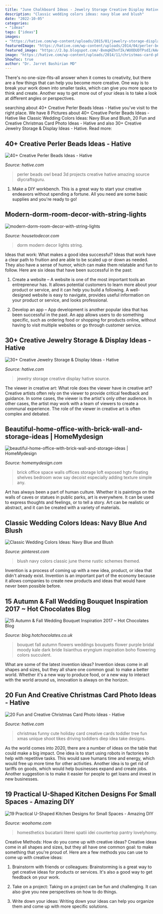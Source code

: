 ```yaml
---
title: "June Chalkboard Ideas - Jewelry Storage Creative Display Hative Source"
description: "Classic wedding colors ideas: navy blue and blush"
date: "2022-10-05"
categories:
- "ideas"
tags: ["ideas"]
images:
- "https://hative.com/wp-content/uploads/2015/01/jewelry-storage-display-ideas/20-jewelry-storage-display-ideas.jpg"
featuredImage: "https://hative.com/wp-content/uploads/2014/04/perler-beads-ideas/31-owl-perler-beads.jpg"
featured_image: "https://2.bp.blogspot.com/-BxmqHZhnfIk/WUODUDTPsdI/AAAAAAAABgU/lP8CvrlvWwICHqm4YH7wiB1GirS0_U_iACLcBGAs/s1600/Autumn_Fall_Wedding_Bouquet_ideas_1.jpg"
image: "https://hative.com/wp-content/uploads/2014/11/christmas-card-photo-ideas/19-christmas-card-photo-ideas.jpg"
ShowToc: true
author: "Dr. Jarret Bashirian MD"
---
```



There's no one-size-fits-all answer when it comes to creativity, but there are a few things that can help you become more creative. One way is to break your work down into smaller tasks, which can give you more space to think and create. Another way to get more out of your ideas is to take a look at different angles or perspectives.

	

		
searching about 40+ Creative Perler Beads Ideas - Hative you've visit to the right place. We have 8 Pictures about 40+ Creative Perler Beads Ideas - Hative like Classic Wedding Colors Ideas: Navy Blue and Blush, 20 Fun and Creative Christmas Card Photo Ideas - Hative and also 30+ Creative Jewelry Storage &amp; Display Ideas - Hative. Read more:
		
    
## 40+ Creative Perler Beads Ideas - Hative

<img loading=lazy src="https://hative.com/wp-content/uploads/2014/04/perler-beads-ideas/31-owl-perler-beads.jpg" onerror="this.onerror=null;this.src='https://tse1.mm.bing.net/th?id=OIP.U3Mtwd-ryfCBJqXOcNyC7AHaJK&amp;pid=15.1';" alt="40+ Creative Perler Beads Ideas - Hative">

_Source: hative.com_

>perler beads owl bead 3d projects creative hative amazing source diycraftsguru. 

	

1. Make a DIY workbench. This is a great way to start your creative endeavors without spending a fortune. All you need are some basic supplies and you're ready to go!

    
## Modern-dorm-room-decor-with-string-lights

<img loading=lazy src="https://housetodecor.com/wp-content/uploads/2019/09/modern-dorm-room-decor-with-string-lights.jpg" onerror="this.onerror=null;this.src='https://tse3.mm.bing.net/th?id=OIP.WtueCWIzeaOT4CxnGbgQVgHaKw&amp;pid=15.1';" alt="modern-dorm-room-decor-with-string-lights">

_Source: housetodecor.com_

>dorm modern decor lights string. 

	

Ideas that work: What makes a good idea successful?
Ideas that work have a clear path to fruition and are able to be scaled up or down as needed. They also have a sense of humor, which can make them relatable and fun to follow. Here are six ideas that have been successful in the past:
1. Create a website – A website is one of the most important tools an entrepreneur has. It allows potential customers to learn more about your product or service, and it can help you build a following. A well-designed website is easy to navigate, provides useful information on your product or service, and looks professional.

2. Develop an app – App development is another popular idea that has been successful in the past. An app allows users to do something specific, such as ordering food or shopping for products online, without having to visit multiple websites or go through customer service.

    
## 30+ Creative Jewelry Storage &amp; Display Ideas - Hative

<img loading=lazy src="https://hative.com/wp-content/uploads/2015/01/jewelry-storage-display-ideas/20-jewelry-storage-display-ideas.jpg" onerror="this.onerror=null;this.src='https://tse1.mm.bing.net/th?id=OIP.pADGwf9yBUzMI2G-0FArTQHaJ4&amp;pid=15.1';" alt="30+ Creative Jewelry Storage &amp; Display Ideas - Hative">

_Source: hative.com_

>jewelry storage creative display hative source. 

	

The viewer in creative art: What role does the viewer have in creative art?
Creative artists often rely on the viewer to provide critical feedback and guidance. In some cases, the viewer is the artist's only other audience. In other cases, the artist may work with a team of viewers to create a communal experience. The role of the viewer in creative art is often complex and debated.

    
## Beautiful-home-office-with-brick-wall-and-storage-ideas | HomeMydesign

<img loading=lazy src="https://homemydesign.com/wp-content/uploads/2019/03/beautiful-home-office-with-brick-wall-and-storage-ideas.jpg" onerror="this.onerror=null;this.src='https://tse1.mm.bing.net/th?id=OIP.6ANv3r-X1WNCspGGkv4cgAHaLH&amp;pid=15.1';" alt="beautiful-home-office-with-brick-wall-and-storage-ideas | HomeMydesign">

_Source: homemydesign.com_

>brick office space walls offices storage loft exposed hgtv floating shelves bedroom wow say decoist especially adding texture simple any. 

	

Art has always been a part of human culture. Whether it is paintings on the walls of caves or statues in public parks, art is everywhere. It can be used to express thoughts and feelings, or to tell a story. Art can be realistic or abstract, and it can be created with a variety of materials.

    
## Classic Wedding Colors Ideas: Navy Blue And Blush

<img loading=lazy src="https://i.pinimg.com/736x/70/b8/b5/70b8b5df5d8cd0e997073eff27d28660.jpg" onerror="this.onerror=null;this.src='https://tse2.mm.bing.net/th?id=OIP.pfoV529RC-pQxOyhy-M28wHaNw&amp;pid=15.1';" alt="Classic Wedding Colors Ideas: Navy Blue and Blush">

_Source: pinterest.com_

>blush navy colors classic june theme rustic schemes themed. 

	

Invention is a process of coming up with a new idea, product, or idea that didn't already exist. Invention is an important part of the economy because it allows companies to create new products and ideas that would have never been possible before.

    
## 15 Autumn &amp; Fall Wedding Bouquet Inspiration 2017 ~ Hot Chocolates Blog

<img loading=lazy src="https://2.bp.blogspot.com/-BxmqHZhnfIk/WUODUDTPsdI/AAAAAAAABgU/lP8CvrlvWwICHqm4YH7wiB1GirS0_U_iACLcBGAs/s1600/Autumn_Fall_Wedding_Bouquet_ideas_1.jpg" onerror="this.onerror=null;this.src='https://tse4.mm.bing.net/th?id=OIP.Gl5YHsCfF2dvlYI-ZRnxowHaLG&amp;pid=15.1';" alt="15 Autumn &amp; Fall Wedding Bouquet Inspiration 2017 ~ Hot Chocolates Blog">

_Source: blog.hotchocolates.co.uk_

>bouquet fall autumn flowers weddings bouquets flower purple bridal moody kale dark bride lisianthus eryngium inspiration boho flowering colors succulent. 

	

What are some of the latest invention ideas?
Invention ideas come in all shapes and sizes, but they all share one common goal: to make a better world. Whether it's a new way to produce food, or a new way to interact with the world around us, innovation is always on the horizon.

    
## 20 Fun And Creative Christmas Card Photo Ideas - Hative

<img loading=lazy src="https://hative.com/wp-content/uploads/2014/11/christmas-card-photo-ideas/19-christmas-card-photo-ideas.jpg" onerror="this.onerror=null;this.src='https://tse3.mm.bing.net/th?id=OIP.oRaY5QY4AGzTNCpJzST8AQHaKD&amp;pid=15.1';" alt="20 Fun and Creative Christmas Card Photo Ideas - Hative">

_Source: hative.com_

>christmas funny cute holiday card creative cards toddler tree fun xmas unique shoot tikes driving toddlers diep idea take designs. 

	

As the world comes into 2020, there are a number of ideas on the table that could make a big impact. One idea is to start using robots in factories to help with repetitive tasks. This would save humans time and energy, which would free up more time for other activities. Another idea is to get rid of tariffs on goods, which would help businesses expand and create jobs. Another suggestion is to make it easier for people to get loans and invest in new businesses.

    
## 19 Practical U-Shaped Kitchen Designs For Small Spaces - Amazing DIY

<img loading=lazy src="https://www.woohome.com/wp-content/uploads/2016/01/u-shaped-kitchen-18.jpg" onerror="this.onerror=null;this.src='https://tse2.mm.bing.net/th?id=OIP.QYkMI4_LsQuTfKKNokwYRQHaKj&amp;pid=15.1';" alt="19 Practical U-Shaped Kitchen Designs for Small Spaces - Amazing DIY">

_Source: woohome.com_

>homesthetics bucatarii literei spatii idei countertop pantry lovelyhomy. 

	

Creative Methods: How do you come up with creative ideas?
Creative ideas come in all shapes and sizes, but they all have one common goal: to make something that you're proud of. Here are a few methods you can use to come up with creative ideas:
1. Brainstorm with friends or colleagues: Brainstorming is a great way to get creative ideas for products or services. It's also a good way to get feedback on your work.

2. Take on a project: Taking on a project can be fun and challenging. It can also give you new perspectives on how to do things.

3. Write down your ideas: Writing down your ideas can help you organize them and come up with more specific solutions.

